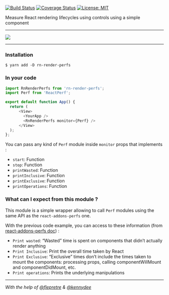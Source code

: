 [![Build Status](https://travis-ci.org/mfrachet/rn-render-perfs.svg?branch=master)](https://travis-ci.org/mfrachet/rn-render-perfs)
[![Coverage Status](https://coveralls.io/repos/github/mfrachet/rn-render-perfs/badge.svg?branch=master)](https://coveralls.io/github/mfrachet/rn-render-perfs?branch=master)
[![License: MIT](https://img.shields.io/badge/License-MIT-yellow.svg)](https://opensource.org/licenses/MIT)

Measure React rendering lifecycles using controls using a simple component

---
<img src="https://img4.hostingpics.net/pics/549535badperfs.gif" />

---


### Installation

```
$ yarn add -D rn-render-perfs
```

### In your code

```javascript
import RnRenderPerfs from 'rn-render-perfs';
import Perf from 'ReactPerf';

export default function App() {
  return (
      <View>
        <YourApp />
        <RnRenderPerfs monitor={Perf} />
      </View>
  );
};
```

You can pass any kind of `Perf` module inside `monitor` props that implements :

- `start`: Function
- `stop`: Function
- `printWasted`: Function
- `printInclusive`: Function
- `printExclusive`: Function
- `printOperations`: Function

### What can I expect from this module ?

This module is a simple wrapper allowing to call `Perf` modules using the same API as the `react-addons-perfs` one.

With the previous code example, you can access to these information (from [react-addons-perfs doc](https://reactjs.org/docs/perf.html)) :

- `Print wasted`: “Wasted” time is spent on components that didn’t actually render anything
- `Print Inclusive`: Print the overall time taken by React
- `Print Exclusive`: “Exclusive” times don’t include the times taken to mount the components: processing props, calling componentWillMount and componentDidMount, etc.
- `Print operations`: Prints the underlying manipulations

--- 


*With the help of [@flepretre](https://github.com/flepretre) & [@kennydee](https://github.com/kennydee)*
